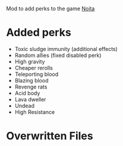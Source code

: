 Mod to add perks to the game [Noita](https://noitagame.com/)

# Added perks
 * Toxic sludge immunity (additional effects)
 * Random allies (fixed disabled perk)
 * High gravity
 * Cheaper rerolls
 * Teleporting blood
 * Blazing blood
 * Revenge rats
 * Acid body
 * Lava dweller
 * Undead
 * High Resistance
 
# Overwritten Files

